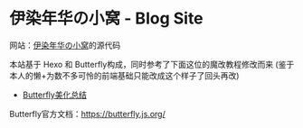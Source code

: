 # 伊染年华の小窝 -  Blog Site


网站：[伊染年华の小窝](https://yi-ran-nian-hua.github.io/)的源代码

本站基于 Hexo 和 Butterfly构成，同时参考了下面这位的魔改教程修改而来 (鉴于本人的懒+为数不多可怜的前端基础只能改成这个样子了回头再改)

- [Butterfly美化总结](https://blog.june-pj.cn/posts/8a0c5a62/)

Butterfly官方文档：https://butterfly.js.org/
